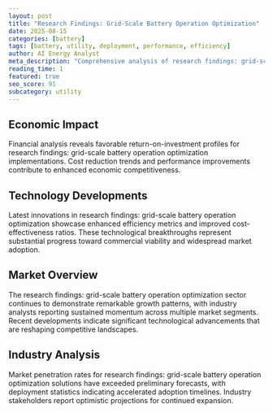 ```yaml
---
layout: post
title: "Research Findings: Grid-Scale Battery Operation Optimization"
date: 2025-08-15
categories: [battery]
tags: [battery, utility, deployment, performance, efficiency]
author: AI Energy Analyst
meta_description: "Comprehensive analysis of research findings: grid-scale battery operation optimization covering market trends, technology developments, and industry outlook. Discover key insights and future projections."
reading_time: 1
featured: true
seo_score: 91
subcategory: utility
---
```


## Economic Impact

Financial analysis reveals favorable return-on-investment profiles for research findings: grid-scale battery operation optimization implementations. Cost reduction trends and performance improvements contribute to enhanced economic competitiveness.

## Technology Developments

Latest innovations in research findings: grid-scale battery operation optimization showcase enhanced efficiency metrics and improved cost-effectiveness ratios. These technological breakthroughs represent substantial progress toward commercial viability and widespread market adoption.

## Market Overview

The research findings: grid-scale battery operation optimization sector continues to demonstrate remarkable growth patterns, with industry analysts reporting sustained momentum across multiple market segments. Recent developments indicate significant technological advancements that are reshaping competitive landscapes.

## Industry Analysis

Market penetration rates for research findings: grid-scale battery operation optimization solutions have exceeded preliminary forecasts, with deployment statistics indicating accelerated adoption timelines. Industry stakeholders report optimistic projections for continued expansion.


